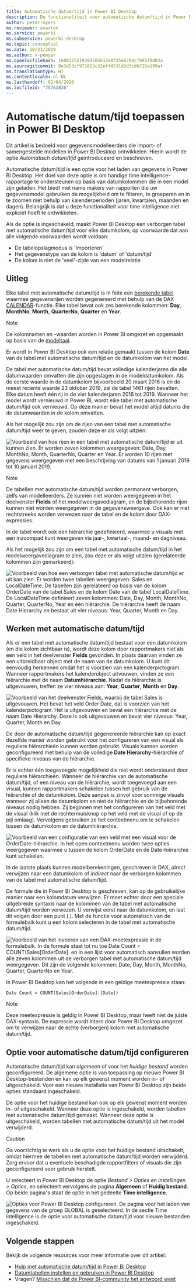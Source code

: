 ```yaml
---
title: Automatische datum/tijd in Power BI Desktop
description: De functionaliteit voor automatische datum/tijd in Power BI Desktop.
author: peter-myers
ms.reviewer: asaxton
ms.service: powerbi
ms.subservice: powerbi-desktop
ms.topic: conceptual
ms.date: 10/23/2019
ms.author: v-pemyer
ms.openlocfilehash: 160812521939d505612e0725e678dcf985f0d03a
ms.sourcegitcommit: 8e3d53cf971853c32eff4531d2d3cdb725a199af
ms.translationtype: HT
ms.contentlocale: nl-NL
ms.lasthandoff: 02/04/2020
ms.locfileid: "75761836"
---
```

# <a name="apply-auto-datetime-in-power-bi-desktop"></a>Automatische datum/tijd toepassen in Power BI Desktop

Dit artikel is bedoeld voor gegevensmodelleerders die import- of samengestelde modellen in Power BI Desktop ontwikkelen. Hierin wordt de optie _Automatisch datum/tijd_ geïntroduceerd en beschreven.

Automatische datum/tijd is een optie voor het laden van gegevens in Power BI Desktop. Het doel van deze optie is om handige time intelligence-rapportage te ondersteunen op basis van datumkolommen die in een model zijn geladen. Het biedt met name makers van rapporten die uw gegevensmodel gebruiken de mogelijkheid om te filteren, te groeperen en in te zoomen met behulp van kalenderperioden (jaren, kwartalen, maanden en dagen). Belangrijk is dat u deze functionaliteit voor time intelligence niet expliciet hoeft te ontwikkelen.

Als de optie is ingeschakeld, maakt Power BI Desktop een verborgen tabel met automatische datum/tijd voor elke datumkolom, op voorwaarde dat aan alle volgende voorwaarden wordt voldaan:

- De tabelopslagmodus is 'Importeren'
- Het gegevenstype van de kolom is 'datum' of 'datum/tijd'
- De kolom is niet de 'veel'-zijde van een modelrelatie

## <a name="how-it-works"></a>Uitleg

Elke tabel met automatische datum/tijd is in feite een [berekende tabel](desktop-calculated-tables.md) waarmee gegevensrijen worden gegenereerd met behulp van de DAX [CALENDAR](/dax/calendar-function-dax)-functie. Elke tabel bevat ook zes berekende kolommen: **Day**, **MonthNo**, **Month**, **QuarterNo**, **Quarter** en **Year**.

> [!NOTE]
> De kolomnamen en -waarden worden in Power BI omgezet en opgemaakt op basis van de [modeltaal](supported-languages-countries-regions.md#choose-the-language-for-the-model-in-power-bi-desktop).

Er wordt in Power BI Desktop ook een relatie gemaakt tussen de kolom **Date** van de tabel met automatische datum/tijd en de datumkolom van het model.

De tabel met automatische datum/tijd bevat volledige kalenderjaren die alle datumwaarden omvatten die zijn opgeslagen in de modeldatumkolom. Als de eerste waarde in de datumkolom bijvoorbeeld 20 maart 2016 is en de meest recente waarde 23 oktober 2019, zal de tabel 1461 rijen bevatten. Elke datum heeft één rij in de vier kalenderjaren 2016 tot 2019. Wanneer het model wordt vernieuwd in Power BI, wordt elke tabel met automatische datum/tijd ook vernieuwd. Op deze manier bevat het model altijd datums die de datumwaarden in de kolom omvatten.

Als het mogelijk zou zijn om de rijen van een tabel met automatische datum/tijd weer te geven, zouden deze er als volgt uitzien:

![Voorbeeld van hoe rijen in een tabel met automatische datum/tijd er uit kunnen zien. Er worden zeven kolommen weergegeven: Date, Day, MonthNo, Month, QuarterNo, Quarter en Year. Er worden 10 rijen met gegevens weergegeven met een beschrijving van datums van 1 januari 2019 tot 10 januari 2019.](media/desktop-auto-date-time/auto-date-time-hidden-table-example-rows.png)

> [!NOTE]
> De tabellen met automatische datum/tijd worden permanent verborgen, zelfs van modelleerders. Ze kunnen niet worden weergegeven in het deelvenster **Fields** of het modelweergavediagram, en de bijbehorende rijen kunnen niet worden weergegeven in de gegevensweergave. Ook kan er niet rechtstreeks worden verwezen naar de tabel en de kolom door DAX-expressies.

In de tabel wordt ook een hiërarchie gedefinieerd, waarmee u visuals met een inzoompad kunt weergeven via jaar-, kwartaal-, maand- en dagniveau.

Als het mogelijk zou zijn om een tabel met automatische datum/tijd in het modelweergavediagram te zien, zou deze er als volgt uitzien (gerelateerde kolommen zijn gemarkeerd):

![Voorbeeld van hoe een verborgen tabel met automatische datum/tijd er uit kan zien. Er worden twee tabellen weergegeven: Sales en LocalDateTime. De tabellen zijn gerelateerd op basis van de kolom OrderDate van de tabel Sales en de kolom Date van de tabel LocalDateTime. De LocalDateTime definieert zeven kolommen: Date, Day, Month, MonthNo, Quarter, QuarterNo, Year en één hiërarchie. De hiërarchie heeft de naam Date Hierarchy en bestaat uit vier niveaus: Year, Quarter, Month en Day.](media/desktop-auto-date-time/auto-date-time-hidden-table-example-diagram.png)

## <a name="work-with-auto-datetime"></a>Werken met automatische datum/tijd

Als er een tabel met automatische datum/tijd bestaat voor een datumkolom (en die kolom zichtbaar is), wordt deze kolom door rapportmakers niet als een veld in het deelvenster **Fields** gevonden. In plaats daarvan vinden ze een uitbreidbaar object met de naam van de datumkolom. U kunt dit eenvoudig herkennen omdat het is voorzien van een kalenderpictogram. Wanneer rapportmakers het kalenderobject uitvouwen, vinden ze een hiërarchie met de naam **Datumhiërarchie**. Nadat de hiërarchie is uitgevouwen, treffen ze vier niveaus aan: **Year**, **Quarter**, **Month** en **Day**.

![Voorbeeld van het deelvenster Fields, waarbij de tabel Sales is uitgevouwen. Het bevat het veld Order Date, dat is voorzien van het kalenderpictogram. Het is uitgevouwen en bevat een hiërarchie met de naam Date Hierarchy. Deze is ook uitgevouwen en bevat vier niveaus: Year, Quarter, Month en Day.](media/desktop-auto-date-time/auto-date-time-fields-pane-example.png)

De door de automatische datum/tijd gegenereerde hiërarchie kan op exact dezelfde manier worden gebruikt voor het configureren van een visual als reguliere hiërarchieën kunnen worden gebruikt. Visuals kunnen worden geconfigureerd met behulp van de volledige **Date Hierarchy**-hiërarchie of specifieke niveaus van de hiërarchie.

Er is echter één toegevoegde mogelijkheid die niet wordt ondersteund door reguliere hiërarchieën. Wanneer de hiërarchie van de automatische datum/tijd, of een niveau van de hiërarchie, wordt toegevoegd aan een visual, kunnen rapportmakers schakelen tussen het gebruik van de hiërarchie of de datumkolom. Deze aanpak is zinvol voor sommige visuals wanneer zij alleen de datumkolom en niet de hiërarchie en de bijbehorende niveaus nodig hebben. Zij beginnen met het configureren van het veld met de visual (klik met de rechtermuisknop op het veld met de visual of op de pijl omlaag). Vervolgens gebruiken ze het contextmenu om te schakelen tussen de datumkolom en de datumhiërarchie.

![Voorbeeld van een configuratie van een veld met een visual voor de OrderDate-hiërarchie. In het open contextmenu worden twee opties weergegeven waarmee u tussen de kolom OrderDate en de Date-hiërarchie kunt schakelen.](media/desktop-auto-date-time/auto-date-time-configure-visuals-fields.png)

In de laatste plaats kunnen modelberekeningen, geschreven in DAX, _direct_ verwijzen naar een datumkolom of _indirect_ naar de verborgen kolommen van de tabel met automatische datum/tijd.

De formule die in Power BI Desktop is geschreven, kan op de gebruikelijke manier naar een kolomdatum verwijzen. Er moet echter door een speciale uitgebreide syntaxis naar de kolommen van de tabel met automatische datum/tijd worden verwezen. U verwijst eerst naar de datumkolom, en laat dit volgen door een punt (.). Met de functie voor automatisch van de formulebalk kunt u een kolom selecteren in de tabel met automatische datum/tijd.

![Voorbeeld van het invoeren van een DAX-meetexpressie in de formulebalk. In de formule staat tot nu toe Date Count = COUNT(Sales[OrderDate]. en in een lijst voor automatisch aanvullen worden alle zeven kolommen uit de verborgen tabel met automatische datum/tijd weergegeven. Dit zijn de volgende kolommen: Date, Day, Month, MonthNo, Quarter, QuarterNo en Year.](media/desktop-auto-date-time/auto-date-time-dax-auto-complete.png)

In Power BI Desktop kan het volgende in een geldige meetexpressie staan:

```dax
Date Count = COUNT(Sales[OrderDate].[Date])
```

> [!NOTE]
> Deze meetexpressie is geldig in Power BI Desktop, maar heeft niet de juiste DAX-syntaxis. De expressie wordt intern door Power BI Desktop omgezet om te verwijzen naar de echte (verborgen) kolom met automatische datum/tijd.

## <a name="configure-auto-datetime-option"></a>Optie voor automatische datum/tijd configureren

Automatische datum/tijd kan _algemeen_ of voor het _huidige bestand_ worden geconfigureerd. De algemene optie is van toepassing op nieuwe Power BI Desktop-bestanden en kan op elk gewenst moment worden in- of uitgeschakeld. Voor een nieuwe installatie van Power BI Desktop zijn beide opties standaard ingeschakeld.

De optie voor het huidige bestand kan ook op elk gewenst moment worden in- of uitgeschakeld. Wanneer deze optie is ingeschakeld, worden tabellen met automatische datum/tijd gemaakt. Wanneer deze optie is uitgeschakeld, worden tabellen met automatische datum/tijd uit het model verwijderd.

> [!CAUTION]
> Ga voorzichtig te werk als u de optie voor het huidige bestand uitschakelt, omdat hiermee de tabellen met automatische datum/tijd worden verwijderd. Zorg ervoor dat u eventuele beschadigde rapportfilters of visuals die zijn geconfigureerd voor gebruik herstelt.

U selecteert in Power BI Desktop de optie _Bestand > Opties en instellingen > Opties_, en selecteert vervolgens de pagina **Algemeen** of **Huidig bestand**. Op beide pagina's staat de optie in het gedeelte **Time intelligence**.

![Opties voor Power BI Desktop configureren. De pagina voor het laden van gegevens van de groep GLOBAL is geselecteerd. In de sectie Time intelligence is de optie voor automatische datum/tijd voor nieuwe bestanden ingeschakeld.](media/desktop-auto-date-time/auto-date-time-configure-global-options.png)

## <a name="next-steps"></a>Volgende stappen

Bekijk de volgende resources voor meer informatie over dit artikel:

- [Hulp met automatische datum/tijd in Power BI Desktop](guidance/auto-date-time.md)
- [Datumtabellen instellen en gebruiken in Power BI Desktop](desktop-date-tables.md)
- Vragen? [Misschien dat de Power BI-community het antwoord weet](https://community.powerbi.com/)
